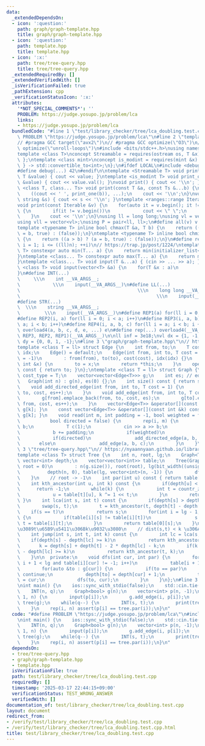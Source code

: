 ```yaml
---
data:
  _extendedDependsOn:
  - icon: ':question:'
    path: graph/graph-template.hpp
    title: graph/graph-template.hpp
  - icon: ':question:'
    path: template.hpp
    title: template.hpp
  - icon: ':x:'
    path: tree/tree-query.hpp
    title: tree/tree-query.hpp
  _extendedRequiredBy: []
  _extendedVerifiedWith: []
  _isVerificationFailed: true
  _pathExtension: cpp
  _verificationStatusIcon: ':x:'
  attributes:
    '*NOT_SPECIAL_COMMENTS*': ''
    PROBLEM: https://judge.yosupo.jp/problem/lca
    links:
    - https://judge.yosupo.jp/problem/lca
  bundledCode: "#line 1 \"test/library_checker/tree/lca_doubling.test.cpp\"\n#define\
    \ PROBLEM \"https://judge.yosupo.jp/problem/lca\"\n#line 2 \"template.hpp\"\n\
    // #pragma GCC target(\"avx2\")\n// #pragma GCC optimize(\"O3\")\n// #pragma GCC\
    \ optimize(\"unroll-loops\")\n#include <bits/stdc++.h>\nusing namespace std;\n\
    template <class T>\nconcept Streamable = requires(ostream os, T &x) { os << x;\
    \ };\ntemplate <class mint>\nconcept is_modint = requires(mint &x) {\n    { x.val()\
    \ } -> std::convertible_to<int>;\n};\n#ifdef LOCAL\n#include <debug.hpp>\n#else\n\
    #define debug(...) 42\n#endif\n\ntemplate <Streamable T> void print_one(const\
    \ T &value) { cout << value; }\ntemplate <is_modint T> void print_one(const T\
    \ &value) { cout << value.val(); }\nvoid print() { cout << '\\n'; }\ntemplate\
    \ <class T, class... Ts> void print(const T &a, const Ts &...b) {\n    print_one(a);\n\
    \    ((cout << ' ', print_one(b)), ...);\n    cout << '\\n';\n}\nvoid print(const\
    \ string &s) { cout << s << '\\n'; }\ntemplate <ranges::range Iterable>\n    requires(!Streamable<Iterable>)\n\
    void print(const Iterable &v) {\n    for(auto it = v.begin(); it != v.end(); ++it)\
    \ {\n        if(it != v.begin())\n            cout << \" \";\n        print_one(*it);\n\
    \    }\n    cout << '\\n';\n}\nusing ll = long long;\nusing vl = vector<ll>;\n\
    using vll = vector<vl>;\nusing P = pair<ll, ll>;\n#define all(v) v.begin(), v.end()\n\
    template <typename T> inline bool chmax(T &a, T b) {\n    return ((a < b) ? (a\
    \ = b, true) : (false));\n}\ntemplate <typename T> inline bool chmin(T &a, T b)\
    \ {\n    return ((a > b) ? (a = b, true) : (false));\n}\n#define rep1(i, n) for(ll\
    \ i = 1; i <= ((ll)n); ++i)\n// https://trap.jp/post/1224/\ntemplate <class...\
    \ T> constexpr auto min(T... a) {\n    return min(initializer_list<common_type_t<T...>>{a...});\n\
    }\ntemplate <class... T> constexpr auto max(T... a) {\n    return max(initializer_list<common_type_t<T...>>{a...});\n\
    }\ntemplate <class... T> void input(T &...a) { (cin >> ... >> a); }\ntemplate\
    \ <class T> void input(vector<T> &a) {\n    for(T &x : a)\n        cin >> x;\n\
    }\n#define INT(...)                                                          \
    \     \\\n    int __VA_ARGS__;                                               \
    \            \\\n    input(__VA_ARGS__)\n#define LL(...)                     \
    \                                           \\\n    long long __VA_ARGS__;   \
    \                                                  \\\n    input(__VA_ARGS__)\n\
    #define STR(...)                                                             \
    \  \\\n    string __VA_ARGS__;                                               \
    \         \\\n    input(__VA_ARGS__)\n#define REP1(a) for(ll i = 0; i < a; i++)\n\
    #define REP2(i, a) for(ll i = 0; i < a; i++)\n#define REP3(i, a, b) for(ll i =\
    \ a; i < b; i++)\n#define REP4(i, a, b, c) for(ll i = a; i < b; i += c)\n#define\
    \ overload4(a, b, c, d, e, ...) e\n#define rep(...) overload4(__VA_ARGS__, REP4,\
    \ REP3, REP2, REP1)(__VA_ARGS__)\n\nll inf = 3e18;\nvl dx = {1, -1, 0, 0};\nvl\
    \ dy = {0, 0, 1, -1};\n#line 3 \"graph/graph-template.hpp\"\n// https://ei1333.github.io/library/graph/graph-template.hpp\n\
    template <class T = ll> struct Edge {\n    int from, to;\n    T cost;\n    int\
    \ idx;\n    Edge() = default;\n    Edge(int from, int to, T cost = 1, int idx\
    \ = -1)\n        : from(from), to(to), cost(cost), idx(idx) {}\n    Edge &operator=(const\
    \ int &x) {\n        to = x;\n        return *this;\n    }\n    operator int()\
    \ const { return to; }\n};\ntemplate <class T = ll> struct Graph {\n    using\
    \ cost_type = T;\n    vector<vector<Edge<T>>> g;\n    int es; // edge_size\n \
    \   Graph(int n) : g(n), es(0) {};\n    int size() const { return ssize(g); }\n\
    \    void add_directed_edge(int from, int to, T cost = 1) {\n        g[from].emplace_back(from,\
    \ to, cost, es++);\n    }\n    void add_edge(int from, int to, T cost = 1) {\n\
    \        g[from].emplace_back(from, to, cost, es);\n        g[to].emplace_back(to,\
    \ from, cost, es++);\n    }\n    vector<Edge<T>> &operator[](const int &k) { return\
    \ g[k]; }\n    const vector<Edge<T>> &operator[](const int &k) const { return\
    \ g[k]; }\n    void read(int m, int padding = -1, bool weighted = false,\n   \
    \           bool directed = false) {\n        rep(i, m) {\n            int a,\
    \ b;\n            T c(1);\n            cin >> a >> b;\n            a += padding;\n\
    \            b += padding;\n            if(weighted)\n                cin >> c;\n\
    \            if(directed)\n                add_directed_edge(a, b, c);\n     \
    \       else\n                add_edge(a, b, c);\n        }\n    }\n};\n#line\
    \ 3 \"tree/tree-query.hpp\"\n// https://nyaannyaan.github.io/library/tree/tree-query.hpp\n\
    template <class T> struct Tree {\n    int n, root, lg;\n    Graph<T> &g;\n   \
    \ vector<int> depth;\n    vector<vector<int>> table;\n    Tree(Graph<T> &g, int\
    \ root = 0)\n        : n(g.size()), root(root), lg(bit_width((unsigned)n)), g(g),\n\
    \          depth(n, 0), table(lg, vector<int>(n, -1)) {\n        dfs(root, -1);\n\
    \    }\n    // root -> -1\n    int par(int u) const { return table[0][u]; }\n\
    \    int kth_ancestor(int u, int k) const {\n        if(depth[u] < k)\n      \
    \      return -1;\n        while(k) {\n            int t = countr_zero((unsigned)k);\n\
    \            u = table[t][u], k ^= 1 << t;\n        }\n        return u;\n   \
    \ }\n    int lca(int s, int t) const {\n        if(depth[s] > depth[t])\n    \
    \        swap(s, t);\n        t = kth_ancestor(t, depth[t] - depth[s]);\n    \
    \    if(s == t)\n            return s;\n        for(int i = lg - 1; i >= 0; i--)\
    \ {\n            if(table[i][s] != table[i][t])\n                s = table[i][s],\
    \ t = table[i][t];\n        }\n        return table[0][s];\n    }\n    // s\u304B\
    \u3089t\u65B9\u5411\u306Bk\u9032\u3080\n    // dist(s,t) < k \u306A\u3089 -1\n\
    \    int jump(int s, int t, int k) const {\n        int lc = lca(s, t);\n    \
    \    if(depth[s] - depth[lc] >= k)\n            return kth_ancestor(s, k);\n \
    \       k = depth[s] + depth[t] - 2 * depth[lc] - k;\n        if(k >= 0 and depth[t]\
    \ - depth[lc] >= k)\n            return kth_ancestor(t, k);\n        return -1;\n\
    \    }\n\n  private:\n    void dfs(int cur, int par) {\n        for(int i = 0;\
    \ i + 1 < lg and table[i][cur] != -1; i++)\n            table[i + 1][cur] = table[i][table[i][cur]];\n\
    \        for(auto &to : g[cur]) {\n            if(to == par)\n               \
    \ continue;\n            depth[to] = depth[cur] + 1;\n            table[0][to]\
    \ = cur;\n            dfs(to, cur);\n        }\n    }\n};\n#line 3 \"test/library_checker/tree/lca_doubling.test.cpp\"\
    \nint main() {\n    ios::sync_with_stdio(false);\n    std::cin.tie(nullptr);\n\
    \    INT(n, q);\n    Graph<bool> g(n);\n    vector<int> p(n, -1);\n    rep(i,\
    \ 1, n) {\n        input(p[i]);\n        g.add_edge(i, p[i]);\n    }\n    Tree<bool>\
    \ tree(g);\n    while(q--) {\n        INT(s, t);\n        print(tree.lca(s, t));\n\
    \    }\n    rep(i, n) assert(p[i] == tree.par(i));\n}\n"
  code: "#define PROBLEM \"https://judge.yosupo.jp/problem/lca\"\n#include \"tree/tree-query.hpp\"\
    \nint main() {\n    ios::sync_with_stdio(false);\n    std::cin.tie(nullptr);\n\
    \    INT(n, q);\n    Graph<bool> g(n);\n    vector<int> p(n, -1);\n    rep(i,\
    \ 1, n) {\n        input(p[i]);\n        g.add_edge(i, p[i]);\n    }\n    Tree<bool>\
    \ tree(g);\n    while(q--) {\n        INT(s, t);\n        print(tree.lca(s, t));\n\
    \    }\n    rep(i, n) assert(p[i] == tree.par(i));\n}\n"
  dependsOn:
  - tree/tree-query.hpp
  - graph/graph-template.hpp
  - template.hpp
  isVerificationFile: true
  path: test/library_checker/tree/lca_doubling.test.cpp
  requiredBy: []
  timestamp: '2025-03-17 22:44:15+09:00'
  verificationStatus: TEST_WRONG_ANSWER
  verifiedWith: []
documentation_of: test/library_checker/tree/lca_doubling.test.cpp
layout: document
redirect_from:
- /verify/test/library_checker/tree/lca_doubling.test.cpp
- /verify/test/library_checker/tree/lca_doubling.test.cpp.html
title: test/library_checker/tree/lca_doubling.test.cpp
---
```

